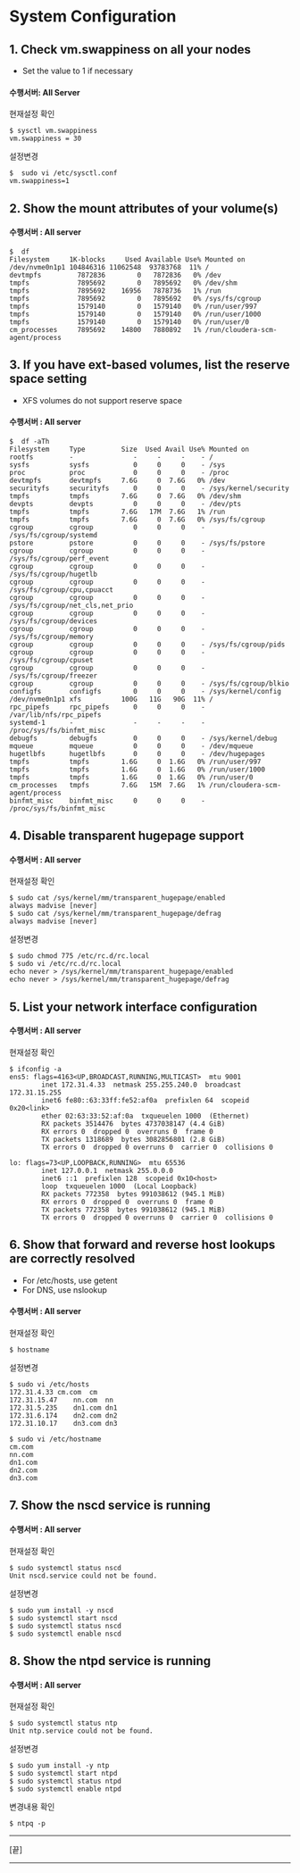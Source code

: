 # System Configuration

## 1. Check vm.swappiness on all your nodes
 - Set the value to 1 if necessary

#### 수행서버:  All Server
현재설정 확인
```
$ sysctl vm.swappiness
vm.swappiness = 30
```

설정변경
```
$  sudo vi /etc/sysctl.conf
vm.swappiness=1
```

## 2. Show the mount attributes of your volume(s)

#### 수행서버 :  All server
```
$  df
Filesystem     1K-blocks     Used Available Use% Mounted on
/dev/nvme0n1p1 104846316 11062548  93783768  11% /
devtmpfs         7872836        0   7872836   0% /dev
tmpfs            7895692        0   7895692   0% /dev/shm
tmpfs            7895692    16956   7878736   1% /run
tmpfs            7895692        0   7895692   0% /sys/fs/cgroup
tmpfs            1579140        0   1579140   0% /run/user/997
tmpfs            1579140        0   1579140   0% /run/user/1000
tmpfs            1579140        0   1579140   0% /run/user/0
cm_processes     7895692    14800   7880892   1% /run/cloudera-scm-agent/process
```

## 3. If you have ext-based volumes, list the reserve space setting
 - XFS volumes do not support reserve space

#### 수행서버 :  All server
```
$  df -aTh
Filesystem     Type         Size  Used Avail Use% Mounted on
rootfs         -               -     -     -    - /
sysfs          sysfs           0     0     0    - /sys
proc           proc            0     0     0    - /proc
devtmpfs       devtmpfs     7.6G     0  7.6G   0% /dev
securityfs     securityfs      0     0     0    - /sys/kernel/security
tmpfs          tmpfs        7.6G     0  7.6G   0% /dev/shm
devpts         devpts          0     0     0    - /dev/pts
tmpfs          tmpfs        7.6G   17M  7.6G   1% /run
tmpfs          tmpfs        7.6G     0  7.6G   0% /sys/fs/cgroup
cgroup         cgroup          0     0     0    - /sys/fs/cgroup/systemd
pstore         pstore          0     0     0    - /sys/fs/pstore
cgroup         cgroup          0     0     0    - /sys/fs/cgroup/perf_event
cgroup         cgroup          0     0     0    - /sys/fs/cgroup/hugetlb
cgroup         cgroup          0     0     0    - /sys/fs/cgroup/cpu,cpuacct
cgroup         cgroup          0     0     0    - /sys/fs/cgroup/net_cls,net_prio
cgroup         cgroup          0     0     0    - /sys/fs/cgroup/devices
cgroup         cgroup          0     0     0    - /sys/fs/cgroup/memory
cgroup         cgroup          0     0     0    - /sys/fs/cgroup/pids
cgroup         cgroup          0     0     0    - /sys/fs/cgroup/cpuset
cgroup         cgroup          0     0     0    - /sys/fs/cgroup/freezer
cgroup         cgroup          0     0     0    - /sys/fs/cgroup/blkio
configfs       configfs        0     0     0    - /sys/kernel/config
/dev/nvme0n1p1 xfs          100G   11G   90G  11% /
rpc_pipefs     rpc_pipefs      0     0     0    - /var/lib/nfs/rpc_pipefs
systemd-1      -               -     -     -    - /proc/sys/fs/binfmt_misc
debugfs        debugfs         0     0     0    - /sys/kernel/debug
mqueue         mqueue          0     0     0    - /dev/mqueue
hugetlbfs      hugetlbfs       0     0     0    - /dev/hugepages
tmpfs          tmpfs        1.6G     0  1.6G   0% /run/user/997
tmpfs          tmpfs        1.6G     0  1.6G   0% /run/user/1000
tmpfs          tmpfs        1.6G     0  1.6G   0% /run/user/0
cm_processes   tmpfs        7.6G   15M  7.6G   1% /run/cloudera-scm-agent/process
binfmt_misc    binfmt_misc     0     0     0    - /proc/sys/fs/binfmt_misc
```

## 4. Disable transparent hugepage support

#### 수행서버 :  All server
현재설정 확인
```
$ sudo cat /sys/kernel/mm/transparent_hugepage/enabled
always madvise [never]
$ sudo cat /sys/kernel/mm/transparent_hugepage/defrag
always madvise [never]
```
설정변경
```
$ sudo chmod 775 /etc/rc.d/rc.local
$ sudo vi /etc/rc.d/rc.local
echo never > /sys/kernel/mm/transparent_hugepage/enabled
echo never > /sys/kernel/mm/transparent_hugepage/defrag
```

## 5. List your network interface configuration

#### 수행서버 :  All server
현재설정 확인
```
$ ifconfig -a
ens5: flags=4163<UP,BROADCAST,RUNNING,MULTICAST>  mtu 9001
        inet 172.31.4.33  netmask 255.255.240.0  broadcast 172.31.15.255
        inet6 fe80::63:33ff:fe52:af0a  prefixlen 64  scopeid 0x20<link>
        ether 02:63:33:52:af:0a  txqueuelen 1000  (Ethernet)
        RX packets 3514476  bytes 4737038147 (4.4 GiB)
        RX errors 0  dropped 0  overruns 0  frame 0
        TX packets 1318689  bytes 3082856801 (2.8 GiB)
        TX errors 0  dropped 0 overruns 0  carrier 0  collisions 0

lo: flags=73<UP,LOOPBACK,RUNNING>  mtu 65536
        inet 127.0.0.1  netmask 255.0.0.0
        inet6 ::1  prefixlen 128  scopeid 0x10<host>
        loop  txqueuelen 1000  (Local Loopback)
        RX packets 772358  bytes 991038612 (945.1 MiB)
        RX errors 0  dropped 0  overruns 0  frame 0
        TX packets 772358  bytes 991038612 (945.1 MiB)
        TX errors 0  dropped 0 overruns 0  carrier 0  collisions 0

```

## 6. Show that forward and reverse host lookups are correctly resolved
 - For /etc/hosts, use getent
 - For DNS, use nslookup

#### 수행서버 :  All server
현재설정 확인
```
$ hostname
```

설정변경
```
$ sudo vi /etc/hosts
172.31.4.33	cm.com	cm
172.31.15.47	nn.com	nn
172.31.5.235	dn1.com	dn1
172.31.6.174	dn2.com	dn2
172.31.10.17	dn3.com	dn3

$ sudo vi /etc/hostname
cm.com
nn.com
dn1.com
dn2.com
dn3.com
```

## 7. Show the nscd service is running

#### 수행서버 :  All server
현재설정 확인
```
$ sudo systemctl status nscd
Unit nscd.service could not be found.
```

설정변경
```
$ sudo yum install -y nscd
$ sudo systemctl start nscd
$ sudo systemctl status nscd
$ sudo systemctl enable nscd
```

## 8. Show the ntpd service is running

#### 수행서버 :  All server
현재설정 확인
```
$ sudo systemctl status ntp
Unit ntp.service could not be found.
```
설정변경
```
$ sudo yum install -y ntp
$ sudo systemctl start ntpd
$ sudo systemctl status ntpd
$ sudo systemctl enable ntpd
```
변경내용 확인
```
$ ntpq -p
```

***
[끝]
***
